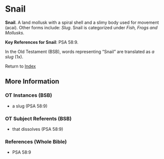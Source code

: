 # Snail
**Snail**. 
A land mollusk with a spiral shell and a slimy body used for movement (acai). 
Other forms include: 
*Slug*. 
Snail is categorized under _Fish, Frogs and Mollusks_. 


**Key References for Snail**: 
PSA 58:9. 


In the Old Testament (BSB), words representing “Snail” are translated as 
*a slug* (1x). 




Return to [Index](00-Index.md)

## More Information

### OT Instances (BSB)

* a slug (PSA 58:9)



### OT Subject Referents (BSB)

* that dissolves (PSA 58:9)



### References (Whole Bible)

* PSA 58:9



